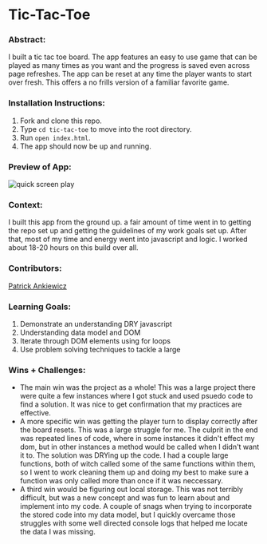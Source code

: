 # Tic-Tac-Toe

### Abstract:
[//]: <> (Briefly describe what you built and its features. What problem is the app solving? How does this application solve that problem?)
I built a tic tac toe board. The app features an easy to use game that can be played as many times as you want and the progress is saved even across page refreshes. The app can be reset at any time the player wants to start over fresh. This offers a no frills version of a familiar favorite game. 

### Installation Instructions:
[//]: <> (What steps does a person have to take to get your app cloned down and running?)
1. Fork and clone this repo.
2. Type `cd tic-tac-toe` to move into the root directory.
3. Run `open index.html`.
4. The app should now be up and running.

### Preview of App:
[//]: <> (Provide ONE gif or screenshot of your application - choose the "coolest" piece of functionality to show off.)

![quick screen play](https://media.giphy.com/media/oJCTHsMv4OXCVa0khj/giphy.gif)

### Context:
[//]: <> (Give some context for the project here. How long did you have to work on it? How far into the Turing program are you?)

I built this app from the ground up. a fair amount of time went in to getting the repo set up and getting the guidelines of my work goals set up. After that, most of my time and energy went into javascript and logic. I worked about 18-20 hours on this build over all.

### Contributors:
[//]: <> (Who worked on this application? Link to their GitHubs.)
[Patrick Ankiewicz](https://github.com/Pma913)

### Learning Goals:

1. Demonstrate an understanding DRY javascript
2. Understanding data model and DOM
3. Iterate through DOM elements using for loops
4. Use problem solving techniques to tackle a large

### Wins + Challenges:
[//]: <> (What are 2-3 wins you have from this project? What were some challenges you faced - and how did you get over them?)

- The main win was the project as a whole! This was a large project there were quite a few instances where I got stuck and used psuedo code to find a solution. It was nice to get confirmation that my practices are effective.
- A more specific win was getting the player turn to display correctly after the board resets. This was a large struggle for me. The culprit in the end was repeated lines of code, where in some instances it didn't effect my dom, but in other instances a method would be called when I didn't want it to. The solution was DRYing up the code. I had a couple large functions, both of witch called some of the same functions within them, so I went to work cleaning them up and doing my best to make sure a function was only called more than once if it was neccessary. 
- A third win would be figuring out local storage. This was not terribly difficult, but was a new concept and was fun to learn about and implement into my code. A couple of snags when trying to incorporate the stored code into my data model, but I quickly overcame those struggles with some well directed console logs that helped me locate the data I was missing. 